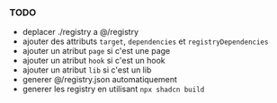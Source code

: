 ### TODO

- deplacer ./registry a @/registry
- ajouter des attributs `target`, `dependencies` et `registryDependencies`
- ajouter un atribut `page` si c'est une page
- ajouter un atribut `hook` si c'est un hook
- ajouter un atribut `lib` si c'est un lib
- generer @/registry.json automatiquement
- generer les registry en utilisant `npx shadcn build`

